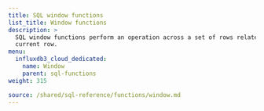 ```yaml
---
title: SQL window functions
list_title: Window functions
description: >
  SQL window functions perform an operation across a set of rows related to the
  current row.
menu:
  influxdb3_cloud_dedicated:
    name: Window
    parent: sql-functions
weight: 315

source: /shared/sql-reference/functions/window.md
---
```


<!--
// SOURCE content/shared/sql-reference/functions/window.md
-->
